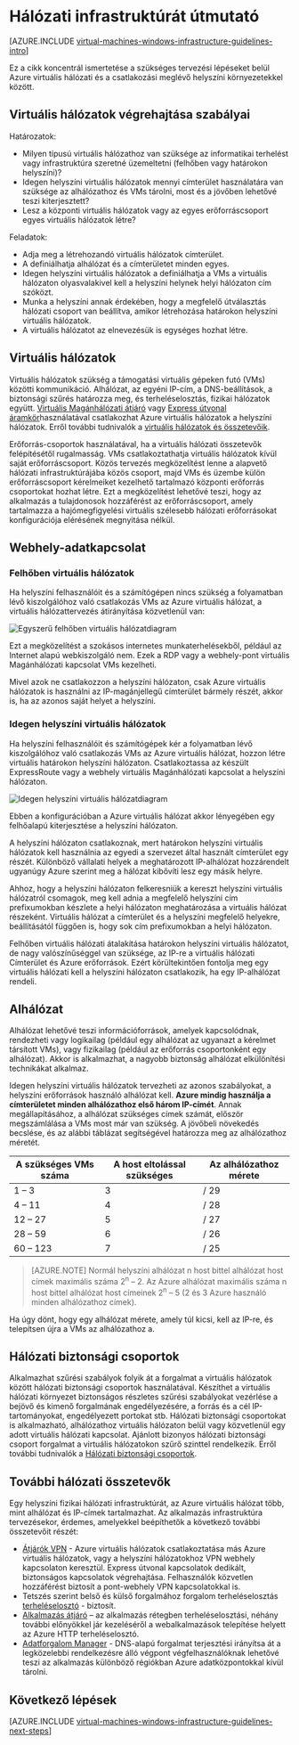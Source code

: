 <properties
    pageTitle="Hálózati infrastruktúrát irányelvek |} Microsoft Azure"
    description="Tudjon meg többet a fontos tervezéséhez és kivitelezéséhez alapelve üzembe helyezése a Azure infrastruktúrájának szolgáltatásai virtuális hálózat."
    documentationCenter=""
    services="virtual-machines-windows"
    authors="iainfoulds"
    manager="timlt"
    editor=""
    tags="azure-resource-manager"/>

<tags
    ms.service="virtual-machines-windows"
    ms.workload="infrastructure-services"
    ms.tgt_pltfrm="vm-windows"
    ms.devlang="na"
    ms.topic="article"
    ms.date="09/08/2016"
    ms.author="iainfou"/>

# <a name="networking-infrastructure-guidelines"></a>Hálózati infrastruktúrát útmutató

[AZURE.INCLUDE [virtual-machines-windows-infrastructure-guidelines-intro](../../includes/virtual-machines-windows-infrastructure-guidelines-intro.md)] 

Ez a cikk koncentrál ismertetése a szükséges tervezési lépéseket belül Azure virtuális hálózati és a csatlakozási meglévő helyszíni környezetekkel között.


## <a name="implementation-guidelines-for-virtual-networks"></a>Virtuális hálózatok végrehajtása szabályai

Határozatok:

- Milyen típusú virtuális hálózathoz van szüksége az informatikai terhelést vagy infrastruktúra szeretné üzemeltetni (felhőben vagy határokon helyszíni)?
- Idegen helyszíni virtuális hálózatok mennyi címterület használatára van szüksége az alhálózathoz és VMs tárolni, most és a jövőben lehetővé teszi kiterjesztett?
- Lesz a központi virtuális hálózatok vagy az egyes erőforráscsoport egyes virtuális hálózatok létre?

Feladatok:

- Adja meg a létrehozandó virtuális hálózatok címterület.
- A definiálhatja alhálózat és a címterületet minden egyes.
- Idegen helyszíni virtuális hálózatok a definiálhatja a VMs a virtuális hálózaton olyasvalakivel kell a helyszíni helynek helyi hálózaton cím szóközt.
- Munka a helyszíni annak érdekében, hogy a megfelelő útválasztás hálózati csoport van beállítva, amikor létrehozása határokon helyszíni virtuális hálózatok.
- A virtuális hálózatot az elnevezésük is egységes hozhat létre.


## <a name="virtual-networks"></a>Virtuális hálózatok

Virtuális hálózatok szükség a támogatási virtuális gépeken futó (VMs) közötti kommunikáció. Alhálózat, az egyéni IP-cím, a DNS-beállítások, a biztonsági szűrés határozza meg, és terheléselosztás, fizikai hálózatok együtt. [Virtuális Magánhálózati átjáró](../vpn-gateway/vpn-gateway-about-vpngateways.md) vagy [Express útvonal áramkör](../expressroute/expressroute-introduction.md)használatával csatlakozhat Azure virtuális hálózatok a helyszíni hálózatok. Erről további tudnivalók a [virtuális hálózatok és összetevőik](../virtual-network/virtual-networks-overview.md).

Erőforrás-csoportok használatával, ha a virtuális hálózati összetevők felépítésétől rugalmasság. VMs csatlakoztathatja virtuális hálózatok kívül saját erőforráscsoport. Közös tervezés megközelítést lenne a alapvető hálózati infrastruktúrájába közös csoport, majd VMs és üzembe külön erőforráscsoport kérelmeiket kezelhető tartalmazó központi erőforrás csoportokat hozhat létre. Ezt a megközelítést lehetővé teszi, hogy az alkalmazás a tulajdonosok hozzáférést az erőforráscsoport, amely tartalmazza a hajómegfigyelési virtuális szélesebb hálózati erőforrásokat konfigurációja elérésének megnyitása nélkül.

## <a name="site-connectivity"></a>Webhely-adatkapcsolat

### <a name="cloud-only-virtual-networks"></a>Felhőben virtuális hálózatok
Ha helyszíni felhasználóit és a számítógépen nincs szükség a folyamatban lévő kiszolgálóhoz való csatlakozás VMs az Azure virtuális hálózat, a virtuális hálózattervezés átirányítása közvetlenül van:

![Egyszerű felhőben virtuális hálózatdiagram](./media/virtual-machines-common-infrastructure-service-guidelines/vnet01.png)

Ezt a megközelítést a szokásos internetes munkaterhelésekből, például az Internet alapú webkiszolgáló nem. Ezek a RDP vagy a webhely-pont virtuális Magánhálózati kapcsolat VMs kezelheti.

Mivel azok ne csatlakozzon a helyszíni hálózaton, csak Azure virtuális hálózatok is használni az IP-magánjellegű címterület bármely részét, akkor is, ha az azonos saját helyet a helyszíni.


### <a name="cross-premises-virtual-networks"></a>Idegen helyszíni virtuális hálózatok
Ha helyszíni felhasználóit és számítógépek kér a folyamatban lévő kiszolgálóhoz való csatlakozás VMs az Azure virtuális hálózat, hozzon létre virtuális határokon helyszíni hálózaton.  Csatlakoztassa az készült ExpressRoute vagy a webhely virtuális Magánhálózati kapcsolat a helyszíni hálózaton.

![Idegen helyszíni virtuális hálózatdiagram](./media/virtual-machines-common-infrastructure-service-guidelines/vnet02.png)

Ebben a konfigurációban a Azure virtuális hálózat akkor lényegében egy felhőalapú kiterjesztése a helyszíni hálózaton.

A helyszíni hálózaton csatlakoznak, mert határokon helyszíni virtuális hálózatok kell használnia az egyedi a szervezet által használt címterület egy részét. Különböző vállalati helyek a meghatározott IP-alhálózat hozzárendelt ugyanúgy Azure szerint meg a hálózat kibővíti lesz egy másik helyre.

Ahhoz, hogy a helyszíni hálózaton felkeresniük a kereszt helyszíni virtuális hálózatról csomagok, meg kell adnia a megfelelő helyszíni cím prefixumokban készlete a helyi hálózaton meghatározása a virtuális hálózat részeként. Virtuális hálózat a címterület és a helyszíni megfelelő helyekre, beállításától függően is, hogy sok cím prefixumokban a helyi hálózaton.

Felhőben virtuális hálózati átalakítása határokon helyszíni virtuális hálózatot, de nagy valószínűséggel van szüksége, az IP-re a virtuális hálózati Címterület és Azure erőforrások. Ezért körültekintően fontolja meg egy virtuális hálózati kell a helyszíni hálózaton csatlakozik, ha egy IP-alhálózat rendeli.

## <a name="subnets"></a>Alhálózat
Alhálózat lehetővé teszi információforrások, amelyek kapcsolódnak, rendezheti vagy logikailag (például egy alhálózat az ugyanazt a kérelmet társított VMs), vagy fizikailag (például az erőforrás csoportonként egy alhálózat). Akkor is alkalmazhat, a nagyobb biztonság alhálózat elkülönítési technikákat alkalmaz.

Idegen helyszíni virtuális hálózatok tervezheti az azonos szabályokat, a helyszíni erőforrások használó alhálózat kell. **Azure mindig használja a címterületet minden alhálózathoz első három IP-címét**. Annak megállapításához, a alhálózat szükséges címek számát, először megszámlálása a VMs most már van szükség. A jövőbeli növekedés becslése, és az alábbi táblázat segítségével határozza meg az alhálózathoz méretét.

A szükséges VMs száma | A host eltolással szükséges | Az alhálózathoz mérete
--- | --- | ---
1 – 3 | 3 | / 29
4 – 11     | 4 | / 28
12 – 27 | 5 | / 27
28 – 59 | 6 | / 26
60 – 123 | 7 | / 25

> [AZURE.NOTE] Normál helyszíni alhálózat n host bittel alhálózat host címek maximális száma 2<sup>n</sup> – 2. Az Azure alhálózat maximális száma n host bittel alhálózat host címeinek 2<sup>n</sup> – 5 (2 és 3 Azure használó minden alhálózathoz címek).

Ha úgy dönt, hogy egy alhálózat mérete, amely túl kicsi, kell az IP-re, és telepítsen újra a VMs az alhálózathoz a.


## <a name="network-security-groups"></a>Hálózati biztonsági csoportok
Alkalmazhat szűrési szabályok folyik át a forgalmat a virtuális hálózatok között hálózati biztonsági csoportok használatával. Készíthet a virtuális hálózati környezet biztonságos részletes szűrési szabályokat vezérlése a bejövő és kimenő forgalmának engedélyezésére, a forrás és a cél IP-tartományokat, engedélyezett portokat stb. Hálózati biztonsági csoportokat is alkalmazható, alhálózathoz virtuális hálózaton belül vagy közvetlenül egy adott virtuális hálózati kapcsolat. Ajánlott bizonyos hálózati biztonsági csoport forgalmat a virtuális hálózatokon szűrő szinttel rendelkezik. Erről további tudnivalók a [Hálózati biztonsági csoportok](../virtual-network/virtual-networks-nsg.md).


## <a name="additional-network-components"></a>További hálózati összetevők
Egy helyszíni fizikai hálózati infrastruktúrát, az Azure virtuális hálózat több, mint alhálózat és IP-címek tartalmazhat. Az alkalmazás infrastruktúra tervezésekor, érdemes, amelyekkel beépíthetők a következő további összetevőit részét:

- [Átjárók VPN](../vpn-gateway/vpn-gateway-about-vpngateways.md) - Azure virtuális hálózatok csatlakoztatása más Azure virtuális hálózatok, vagy a helyszíni hálózatokhoz VPN webhely kapcsolaton keresztül. Express útvonal kapcsolatok dedikált, biztonságos kapcsolatok végrehajtása. Felhasználók közvetlen hozzáférést biztosít a pont-webhely VPN kapcsolatokkal is.
- Tetszés szerint belső és külső forgalmához forgalom terheléselosztás [terheléselosztó](../load-balancer/load-balancer-overview.md) - biztosít.
- [Alkalmazás átjáró](../application-gateway/application-gateway-introduction.md) – az alkalmazás rétegben terheléselosztási, néhány további előnyökkel jár kezeléséről a webalkalmazások telepítése helyett az Azure HTTP terheléselosztó.
- [Adatforgalom Manager](../traffic-manager/traffic-manager-overview.md) - DNS-alapú forgalmat terjesztési irányítsa át a legközelebbi rendelkezésre álló végpont végfelhasználóknak lehetővé teszi az alkalmazás különböző régiókban Azure adatközpontokkal kívül tárolni.


## <a name="next-steps"></a>Következő lépések

[AZURE.INCLUDE [virtual-machines-windows-infrastructure-guidelines-next-steps](../../includes/virtual-machines-windows-infrastructure-guidelines-next-steps.md)] 